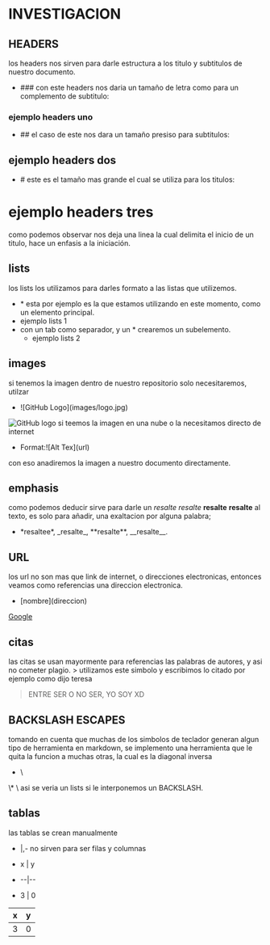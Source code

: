 # INVESTIGACION
## HEADERS
los headers nos sirven para darle estructura a los titulo y subtitulos de nuestro documento.
* \### con este headers nos daria un tamaño de letra como para un complemento de subtitulo:
### ejemplo headers uno
* \## el caso de este nos dara un tamaño presiso para subtitulos:
## ejemplo headers dos
* \# este es el tamaño mas grande el cual se utiliza para los titulos:
# ejemplo headers tres
como podemos observar nos deja una linea la cual delimita el inicio de un titulo, hace un enfasis a la iniciación.

## lists
los lists los utilizamos para darles formato a las listas que utilizemos.
* \* esta por ejemplo es la que estamos utilizando en este momento, como un elemento principal.
* ejemplo lists 1
* con un tab como separador, y un * crearemos un subelemento.
    * ejemplo lists 2

## images 
si tenemos la imagen dentro de nuestro repositorio solo necesitaremos, utilzar 
* \!\[GitHub Logo]\(images/logo.jpg)

![GitHub logo]()
si teemos la imagen en una nube o la necesitamos directo de internet
* Format:\!\[Alt Tex]\(url)

con eso anadiremos la imagen a nuestro documento directamente.

## emphasis
como podemos deducir sirve para darle un *resalte* _resalte_ **resalte** __resalte__ al texto, es solo para añadir, una exaltacion por alguna palabra;
* \*resaltee\*, \_resalte\_, \*\*resalte\*\*, \_\_resalte\_\_. 

## URL
los url no son mas que link de internet, o direcciones electronicas, entonces veamos como referencias una direccion electronica.
* \[nombre\]\(direccion\)

[Google](http://google.com)

## citas
las citas se usan mayormente para referencias las palabras de autores, y asi no cometer plagio.
\> utilizamos este simbolo y escribimos lo citado
por ejemplo como dijo teresa 
>ENTRE SER O NO SER, YO SOY XD

## BACKSLASH ESCAPES 
tomando en cuenta que muchas de los simbolos de teclador generan algun tipo de herramienta en markdown, se implemento una herramienta que le quita la funcion a muchas otras, la cual es la diagonal inversa
* \ 

\\* \ asi se veria un lists si le interponemos un BACKSLASH.

## tablas
las tablas se crean manualmente
* |,- no sirven para ser filas y columnas

* x | y
* --|--
* 3 | 0

x | y
--|--
3 | 0

